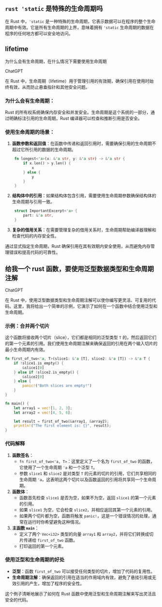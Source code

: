 ## `rust 'static` 是特殊的生命周期吗

在 Rust 中，`'static` 是一种特殊的生命周期，它表示数据可以在程序的整个生命周期中有效。它是所有生命周期的上界，意味着拥有 `'static` 生命周期的数据在程序的任何地方都可以安全地访问。

## lifetime

为什么会有生命周期，在什么情况下需要使用生命周期

ChatGPT

在 Rust 中，生命周期（lifetime）用于管理引用的有效期，确保引用在使用时始终有效，从而防止悬垂指针和其他安全问题。

### 为什么会有生命周期：

Rust 的所有权系统确保内存安全和并发安全。生命周期是这个系统的一部分，通过明确标注引用的生命周期，Rust 编译器可以检查和推断引用是否安全。

### 使用生命周期的场景：

1. **函数参数和返回值**：在函数中传递和返回引用时，需要确保引用的生命周期不超过它所引用的数据的生命周期。

   ```rust
    fn longest<'a>(x: &'a str, y: &'a str) -> &'a str {
        if x.len() > y.len() {
            x
        } else {
            y
        }
    }
   ```

2. **结构体中的引用**：如果结构体包含引用，需要使用生命周期参数确保结构体的生命周期与引用一致。

   ```rust
    struct ImportantExcerpt<'a> {
        part: &'a str,
    }
   ```

3. **复杂的借用关系**：在需要管理复杂的借用关系时，生命周期帮助编译器理解和检查代码的内存安全性。

通过显式指定生命周期，Rust 确保引用在其有效期内安全使用，从而避免内存管理错误和提高代码的可靠性。

## 给我一个 rust 函数，要使用泛型数据类型和生命周期注解

ChatGPT

在 Rust 中，使用泛型数据类型和生命周期注解可以使你编写更灵活、可复用的代码。这里，我将给出一个简单的示例，它演示了如何在一个函数中结合使用泛型和生命周期。

### 示例：合并两个切片

这个函数将接收两个切片（slice），它们都是相同的泛型类型 `T` 的，然后返回它们的第一个元素的引用。我们使用生命周期注解来确保返回的引用在两个输入切片的最小生命周期内有效。

```rust
fn first_of_two<'a, T>(slice1: &'a [T], slice2: &'a [T]) -> &'a T {
    if !slice1.is_empty() {
        &slice1[0]
    } else if !slice2.is_empty() {
        &slice2[0]
    } else {
        panic!("Both slices are empty!")
    }
}

fn main() {
    let array1 = vec![1, 2, 3];
    let array2 = vec![4, 5, 6];

    let result = first_of_two(&array1, &array2);
    println!("The first element is: {}", result);
}
```

### 代码解释

1. **函数签名**：
   - `fn first_of_two<'a, T>`：这里定义了一个名为 `first_of_two` 的函数，它使用了一个生命周期 `'a` 和一个泛型 `T`。
   - 参数 `slice1` 和 `slice2` 是对类型 `T` 的元素的切片的引用，它们共享相同的生命周期 `'a`，这表明这两个切片以及函数返回的引用将共享同一个生命周期。
2. **函数体**：
   - 函数首先检查 `slice1` 是否为空，如果不为空，返回 `slice1` 的第一个元素的引用。
   - 如果 `slice1` 为空，它会检查 `slice2`，并相应返回其第一个元素的引用。
   - 如果两个切片都为空，函数将触发 `panic!`，这是一个错误情况的处理，通常在运行时你希望避免这种情况。
3. **主函数 `main`**：
   - 定义了两个 `Vec<i32>` 类型的向量 `array1` 和 `array2`，并将它们转换成切片传递给 `first_of_two` 函数。
   - 打印返回的第一个元素。

### 使用泛型和生命周期的好处

- **泛型**：函数 `first_of_two` 可以接受任何类型的切片，增加了代码的复用性。
- **生命周期注解**：确保返回的引用在适当的作用域内有效，避免了悬挂引用或无效引用的产生，增加了程序的安全性。

这个例子清晰地展示了如何在 Rust 函数中使用泛型和生命周期注解来写出灵活且安全的代码。
